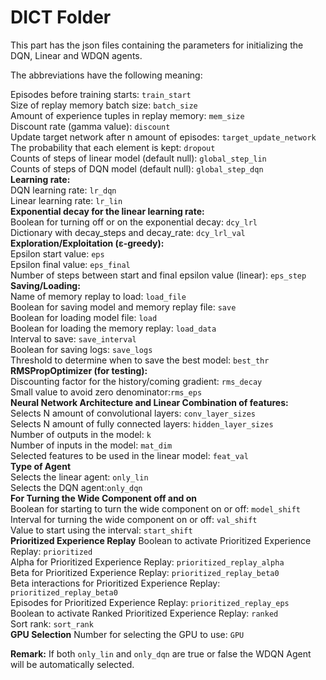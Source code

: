 # DICT Folder

This part has the json files containing the parameters for initializing the DQN, Linear and WDQN agents.

The abbreviations have the following meaning: <br />

Episodes before training starts: `train_start` <br />
Size of replay memory batch size: `batch_size` <br />
Amount of experience tuples in replay memory: `mem_size` <br />
Discount rate (gamma value): `discount` <br />
Update target network after n amount of episodes: `target_update_network` <br />
The probability that each element is kept: `dropout` <br />
Counts of steps of linear model (default null): `global_step_lin` <br />
Counts of steps of DQN model (default null): `global_step_dqn` <br />
**Learning rate:** <br />
DQN learning rate: `lr_dqn` <br />
Linear learning rate: `lr_lin`<br />
**Exponential decay for the linear learning rate: <br />**
Boolean for turning off or on the exponential decay: `dcy_lrl` <br />
Dictionary with decay_steps and decay_rate: `dcy_lrl_val` <br />
**Exploration/Exploitation (ε-greedy):** <br />
Epsilon start value: `eps` <br />
Epsilon final value: `eps_final` <br />
Number of steps between start and final epsilon value (linear): `eps_step` <br />
**Saving/Loading:** <br />
Name of memory replay to load: `load_file` <br />
Boolean for saving model and memory replay file: `save` <br />
Boolean for loading model file: `load` <br />
Boolean for loading the memory replay: `load_data` <br />
Interval to save: `save_interval` <br />
Boolean for saving logs: `save_logs` <br />
Threshold to determine when to save the best model: `best_thr` <br />
**RMSPropOptimizer (for testing):** <br />
Discounting factor for the history/coming gradient: `rms_decay` <br />
Small value to avoid zero denominator:`rms_eps` <br />
**Neural Network Architecture and Linear Combination of features:** <br />
Selects N amount of convolutional layers: `conv_layer_sizes` <br />
Selects N amount of fully connected layers: `hidden_layer_sizes` <br />
Number of outputs in the model: `k` <br />
Number of inputs in the model: `mat_dim` <br />
Selected features to be used in the linear model: `feat_val` <br />
**Type of Agent** <br />
Selects the linear agent: `only_lin` <br />
Selects the DQN agent:`only_dqn` <br />
**For Turning the Wide Component off and on** <br />
Boolean for starting to turn the wide component on or off: `model_shift` <br />
Interval for turning the wide component on or off: `val_shift` <br />
Value to start using the interval: `start_shift` <br />
**Prioritized Experience Replay**
Boolean to activate Prioritized Experience Replay: `prioritized` <br />
Alpha for Prioritized Experience Replay: `prioritized_replay_alpha` <br />
Beta for Prioritized Experience Replay: `prioritized_replay_beta0` <br />
Beta interactions for Prioritized Experience Replay: `prioritized_replay_beta0` <br />
Episodes for Prioritized Experience Replay: `prioritized_replay_eps` <br />
Boolean to activate Ranked Prioritized Experience Replay: `ranked` <br />
Sort rank: `sort_rank` <br />
**GPU Selection**
Number for selecting the GPU to use: `GPU` <br />

**Remark:** If both `only_lin` and `only_dqn` are true or false the WDQN Agent will be automatically selected.

